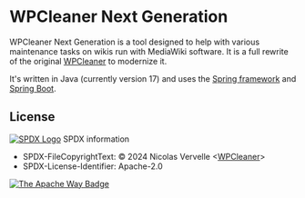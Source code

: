 # WPCleaner Next Generation

WPCleaner Next Generation is a tool designed to help with various maintenance tasks on wikis run with MediaWiki software.
It is a full rewrite of the original [WPCleaner](https://github.com/WPCleaner/wpcleaner) to modernize it.

It's written in Java (currently version 17)
and uses the [Spring framework](https://spring.io/)
and [Spring Boot](https://spring.io/projects/spring-boot/).

## License

[![SPDX Logo](https://user-images.githubusercontent.com/15098724/57586996-dc44ae00-74b2-11e9-92a4-8ad1b6d81d0a.png)](https://spdx.org/) SPDX information
* SPDX-FileCopyrightText: © 2024 Nicolas Vervelle <[WPCleaner](https://github.com/WPCleaner)>
* SPDX-License-Identifier: Apache-2.0

[![The Apache Way Badge](https://user-images.githubusercontent.com/15098724/67586042-964c7100-f705-11e9-87d2-c1959500b578.png)](http://www.apache.org/licenses/LICENSE-2.0)
